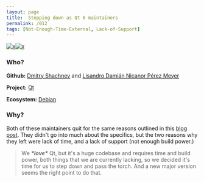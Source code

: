```yaml
---
layout: page
title:  Stepping down as Qt 6 maintainers
permalink: /012
tags: [Not-Enough-Time-External, Lack-of-Support]
---
```


[![x](https://img.shields.io/badge/-Not%20Enough%20Time-orange)](/#NETE)[![x](https://img.shields.io/badge/-Lack%20of%20Support-e2062c)](/#LOS)

### Who?

**Github:** [Dmitry Shachnev](https://github.com/mitya57) and [Lisandro Damián Nicanor Pérez Meyer](https://github.com/perezmeyer)

**Project:** [Qt](https://www.qt.io/)

**Ecosystem:** [Debian](https://www.debian.org/)

### Why?

Both of these maintainers quit for the same reasons outlined in this [blog post](https://perezmeyer.blogspot.com/2020/08/stepping-down-as-qt-6-maintainers.html). They didn't go into much about the specifics, but the two reasons why they left were lack of time, and a lack of support (not enough build power.)

> We ***\*love\**** Qt, but it's a huge codebase and requires time and  build power, both things that we are currently lacking, so we decided  it's time for us to step down and pass the torch. And a new major  version seems the right point to do that.


